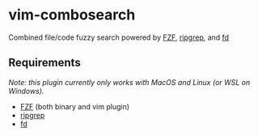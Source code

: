 # vim-combosearch

Combined file/code fuzzy search powered by [FZF](https://github.com/junegunn/fzf), [ripgrep](https://github.com/BurntSushi/ripgrep), and [fd](https://github.com/sharkdp/fd)

## Requirements

_Note: this plugin currently only works with MacOS and Linux (or WSL on
Windows)._

* [FZF](https://github.com/junegunn/fzf) (both binary and vim plugin)
* [ripgrep](https://github.com/BurntSushi/ripgrep)
* [fd](https://github.com/sharkdp/fd)
